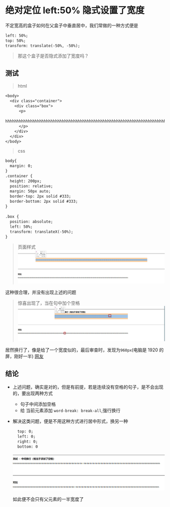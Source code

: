 # 绝对定位 left:50% 隐式设置了宽度

不定宽高的盒子如何在父盒子中垂直居中，我们常做的一种方式便是

```
left: 50%;
top: 50%;
transform: translate(-50%, -50%);
```

> 那这个盒子是否隐式添加了宽度吗？

## 测试

> html

```
<body>
  <div class="container">
    <div class="box">
      <p>
        hhhhhhhhhhhhhhhhhhhhhhhhhhhhhhhhhhhhhhhhhhhhhhhhhhhhhhhhhhhhhhhhhhhhhhhhhhhhhhhhhhhhhhhhhhhhhhhhhhhhhhhhhhhhhhhhhhhhhhhhhhhhhhhhhhhhhhhhhhhhhhhhhhhh
      </p>
    </div>
  </div>
</body>
```

> css

```
body{
  margin: 0;
}
.container {
  height: 200px;
  position: relative;
  margin: 50px auto;
  border-top: 2px solid #333;
  border-bottom: 2px solid #333;
}

.box {
  position: absolute;
  left: 50%;
  transform: translateX(-50%);
}
```

> 页面样式
> ![默认](./../images/css/p-1.jpg)

这种很合理，并没有出现上述的问题

> 惊喜出现了，当在句中加个空格
> ![surprise](./../images/css/p-2.jpg)

居然换行了，像是给了一个宽度似的，最后审查时，发现为`960px`(电脑是 1920 的屏，刚好一半) [网友](https://juejin.im/post/5d3eca78e51d4561cb5dde12#heading-7)

## 结论

- 上述问题，确实是对的，但是有前提，若是连续没有空格的句子，是不会出现的，要出现两种方式
  - 句子中间添加空格
  - 给 当前元素添加 `word-break: break-all`,强行换行
- 解决这类问题，便是不用这种方式进行居中形式，换另一种

  ```
    top: 0;
    left: 0;
    right: 0;
    bottom: 0
  ```

  ![使用上述解决方法](./../images/css/p-3.jpg)

  如此便不会只有父元素的一半宽度了
